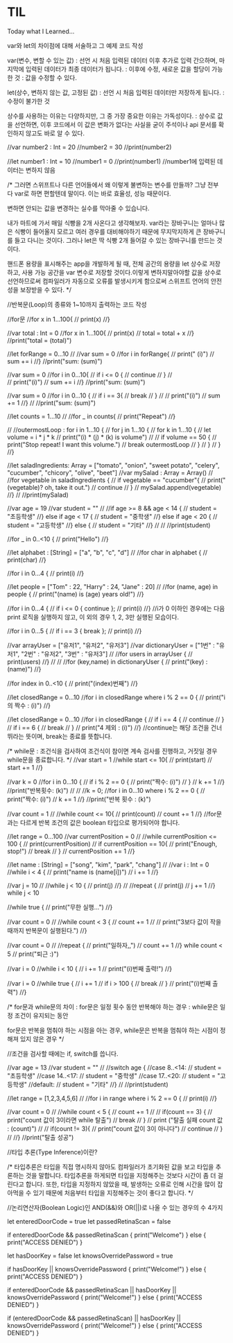 # TIL
Today what I Learned...


var와 let의 차이점에 대해 서술하고 그 예제 코드 작성

var(변수, 변할 수 있는 값)
 : 선언 시 처음 입력된 데이터 이후 추가로 입력 간으하며, 마지막에 입력된 데이터가 최종 데이터가 됩니다.
 : 이후에 수정, 새로운 값을 할당이 가능한 것
 : 값을 수정할 수 있다.

let(상수, 변하지 않는 값, 고정된 값)
 : 선언 시 처음 입력된 데이터만 저장하게 됩니다.
 : 수정이 불가한 것
 
 상수를 사용하는 이유는 다양하지만, 그 중 가장 중요한 이유는 가독성이다.
 : 상수로 값을 선언하면, 이후 코드에서 이 값은 변화가 없다는 사실을 굳이 주석이나 api 문서를 확인하지 않고도 바로 알 수 있다.

//var number2 : Int = 20
//number2 = 30
//print(number2)

//let number1 : Int = 10
//number1 = 0
//print(number1)
//number1에 입력된 데이터는 변하지 않음

/*
 그러면 스위프트나 다른 언어들에서 왜 이렇게 불변하는 변수를 만들까?
 그냥 전부 다 var로 하면 편할텐데 말이다.
 이는 바로 효율성, 성능 때문이다.
 
 변하면 안되는 값을 변경하는 실수를 막아줄 수 있습니다.
 
 내가 마트에 가서 매일 식빵을 2개 사온다고 생각해보자.
 var라는 장바구니는 얼마나 많은 식빵이 들어올지 모르고
 여러 경우를 대비해야하기 때문에 무지막지하게 큰 장바구니를 들고 다니는 것이다.
 그러나 let은 딱 식빵 2개 들어갈 수 있는 장바구니를 만드는 것이다.
 
 핸드폰 용량을 표시해주는 app을 개발하게 될 때, 전체 공간의 용량을 let 상수로 저장하고, 사용 가능 공간을 var 변수로 저장할 것이다.이렇게 변하지말아야할 값을 상수로 선언하므로써 컴파일러가 자동으로 오류를 발생시키게 함으로써 스위프트 언어의 안전성을 보장받을 수 있다.
*/










//반복문(Loop)의 종류와 1~10까지 출력하는 코드 작성

//for문
//for x in 1...100{
//    print(x)
//}




//var total : Int = 0
//for x in 1...100{
//    print(x)
//    total = total + x
//}
//print("total = \(total)")





//let forRange = 0...10
//
//var sum = 0
//for i in forRange{
//    print(" \(i)")
//    sum += i
//}
//print("sum: \(sum)")






//var sum = 0
//for i in 0...10{
//    if i <= 0 {
//        continue
//    }
//    
//    print("\(i)")
//    sum += i
//}
//print("sum: \(sum)")





//var sum = 0
//for i in 0...10 {
//    if i == 3{
//        break
//    }
//
//    print("\(i)")
//    sum += 1
//}
//
//print("sum: \(sum)")






//let counts = 1...10
//
//for _ in counts{
//    print("Repeat")
//}







//
//outermostLoop : for i in 1...10 {
//    for j in 1...10 {
//        for k in 1...10 {
//            let volume = i * j * k
//            print("\(i) * \(j) * \(k) is volume")
//
//            if volume == 50 {
//                print("Stop repeat! I want this volume.")
//                break outermostLoop
//            }
//        }
//    }
//}







//let saladIngredients: Array<String> = ["tomato", "onion", "sweet potato", "celery", "cucumber", "chicory", "olive", "beet"]
//var mySalad : Array<String> = Array<String>()
//
//for vegetable in saladIngredients {
//    if vegetable == "cucumber"{
//        print("\(vegetable)? oh, take it out.")
//        continue
//    }
//    mySalad.append(vegetable)
//}
//
//print(mySalad)







//var age = 19
//var student = ""
//
//if age >= 8 && age < 14 {
//    student = "초등학생"
//} else if age < 17 {
//    student = "중학생"
//} else if age < 20 {
//    student = "고등학생"
//} else {
//    student = "기타"
//}
//
//
//print(student)






//for _ in 0..<10 {
//    print("Hello")
//}








//let alphabet : [String] = ["a", "b", "c", "d"]
//
//for char in alphabet {
//    print(char)
//}








//for i in 0...4 {
//    print(i)
//}






//let people = ["Tom" : 22, "Harry" : 24, "Jane" : 20]
//
//for (name, age) in people {
//    print("\(name) is \(age) years old!")
//}






//for i in 0...4 {
//    if i <= 0 { continue };
//    print(i)
//}
//i가 0 이하인 경우에는 다음 print 로직을 실행하지 않고, 이 외의 경우 1, 2, 3만 실행된 모습이다.







//for i in 0...5 {
//    if i == 3 { break };
//    print(i)
//}







//var arrayUser = ["유저1", "유저2", "유저3"]
//var dictionaryUser = ["1번" : "유저1", "2번" : "유저2", "3번" : "유저3"]
//
//for users in arrayUser {
//    print(users)
//}
//
//
//for (key,name) in dictionaryUser {
//    print("\(key) : \(name)")
//}










//for index in 0..<10 {
//    print("\(index)번째")
//}










//let closedRange = 0...10
//for i in closedRange where i % 2 == 0 {
//    print("i의 짝수 : \(i)")
//}










//let closedRange = 0...10
//for i in closedRange {
//    if i == 4 {
//        continue
//    }
//    if i == 6 {
//        break
//    }
//    print("4 제외 : \(i)")
//}
//continue는 해당 조건을 건너뛰라는 뜻이며, break는 종료를 뜻합니다.









/*
 while문
 : 조건식을 검사하여 조건식이 참이면 계속 검사를 진행하고, 거짓일 경우 while문을 종료합니다.
 */
//var start = 1
//while start <= 10{
//    print(start)
//    start += 1
//}






//var k = 0
//for i in 0...10 {
//    if i % 2 == 0 {
//        print("짝수: \(i)")
//    }
//    k += 1
//}
//print("반복횟수: \(k)")
//
//
//k = 0;
//for i in 0...10 where i % 2 == 0 {
//    print("짝수: \(i)")
//    k += 1
//}
//print("반복 횟수 : \(k)")






//var count = 1
//
//while count <= 10{
//    print(count)
//    count += 1
//}
//for문과는 다르게 반복 조건의 값은 boolean 타입으로 평가되어야 합니다.







//let range = 0...100
//var currentPosition = 0
//
//while currentPosition <= 100 {
//    print(currentPosition)
//    if currentPosition == 10{
//        print("Enough, stop!")
//        break
//    }
//    currentPosition += 1
//}










//let name : [String] = ["song", "kim", "park", "chang"]
//
//var i : Int = 0
//while i < 4 {
//    print("name is \(name[i])")
//    i += 1
//}








//var j = 10
//
//while j < 10 {
//    print(j)
//}
//
//repeat {
//    print(j)
//    j += 1
//} while j < 10





//while true {
//    print("무한 실행...")
//}

//var count = 0
//
//while count < 3 {
//    count += 1
//
//    print("3보다 값이 작을 때까지 반복문이 실행된다.")
//}









//var count = 0
//
//repeat {
//    print("일하자,,")
//    count += 1
//} while count < 5
//    print("퇴근 :)")










//var i = 0
//while i < 10 {
//    i += 1
//    print("\(i)번째 출력!")
//}










//var i = 0
//while true {
//    i += 1
//    if i > 100 {
//        break
//    }
//    print("\(i)번째 출력")
//}














/*
 for문과 while문의 차이
 : for문은 일정 횟수 동안 반복해야 하는 경우
 : while문은 일정 조건이 유지되는 동안
 
 for문은 반복을 멈춰야 하는 시점을 아는 경우,
 while문은 반복을 멈춰야 하는 시점이 정해져 있지 않은 경우
 */






//조건을 검사할 때에는 if, switch를 씁니다.

//var age = 13
//var student = ""
//
//switch age {
//case 8..<14:
//    student = "초등학생"
//case 14..<17:
//    student = "중학생"
//case 17..<20:
//    student = "고등학생"
//default:
//    student = "기타"
//}
//
//print(student)












//let range = [1,2,3,4,5,6]
//
//for i in range where i % 2 == 0 {
//    print(i)
//}









//var count = 0
//
//while count < 5 {
//    count += 1
//
//    if(count == 3) {
//        print("count 값이 3이라면 while 탈출")
//        break
//    }
//    print ("탈출 실패 count 값 : \(count)")
//
//    if(count != 3){
//        print("count 값이 3이 아니다")
//        continue
//    }
//
//}
//print("탈출 성공")











//타입 추론(Type Inference)이란?

/*
 타입추론은 타입을 직접 명시하지 않아도 컴파일러가 초기화된 값을 보고 타입을 추론하는 것을 말합니다.
 타입추론을 하게되면 타입을 지정해주는 것보다 시간이 좀 더 걸린다고 합니다.
 또한, 타입을 지정하지 않았을 때, 발생하는 오류로 인해 시간을 많이 잡아먹을 수 있기 때문에 처음부터 타입을 지정해주는 것이 좋다고 합니다.
 */










//논리연산자(Boolean Logic)인 AND(&&)와 OR(||)로 나올 수 있는 경우의 수 4가지


let enteredDoorCode = true
let passedRetinaScan = false

if enteredDoorCode && passedRetinaScan {
    print("Welcome")
} else {
    print("ACCESS DENIED")
}






let hasDoorKey = false
let knowsOverridePassword = true

if hasDoorKey || knowsOverridePassword {
    print("Welcome!")
} else {
    print("ACCESS DENIED")
}





if enteredDoorCode && passedRetinaScan || hasDoorKey || knowsOverridePassword {
    print("Welcome!")
} else {
    print("ACCESS DENIED")
}





if (enteredDoorCode && passedRetinaScan) || hasDoorKey || knowsOverridePassword {
    print("Welcome!")
} else {
    print("ACCESS DENIED")
}
